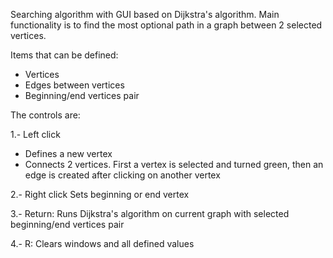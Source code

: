 Searching algorithm with GUI based on Dijkstra's algorithm. 
Main functionality is to find the most optional path in a graph between 2 selected vertices. 

Items that can be defined:
- Vertices
- Edges between vertices
- Beginning/end vertices pair

The controls are:

1.- Left click
- Defines a new vertex
- Connects 2 vertices. First a vertex is selected and turned green, then an edge is created after clicking on another vertex

2.- Right click
Sets beginning or end vertex
  
3.- Return:
Runs Dijkstra's algorithm on current graph with selected beginning/end vertices pair

4.- R:
Clears windows and all defined values
